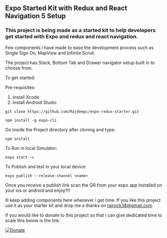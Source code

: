 ## Expo Started Kit with Redux and React Navigation 5 Setup

### This project is being made as a started kit to help developers get started with Expo and redux and react navigation.
Few components i have made to ease the development process such as Single Sign On, MapView and Infinite Scroll.

The project has Stack, Bottom Tab and Drawer navigator setup built in to choose from. 

To get started:

Pre-requisites:

1. Install Xcode
2. Install Android Studio

```
git clone https://github.com/Rajdeepc/expo-redux-starter.git
```

```
npm install -g expo-cli
```

Go inside the Project directory after cloning and type:

```
npm install
````

To Run in local Simulator:

```
expo start -c
```

To Publish and test in your local device

```
expo publish --release-channel <name>
```
Once you receive a publish link scan the QR from your expo app installed on your ios or android and enjoy!!!!


Ill keep adding components here whenever i get time. If you like this project use it as your starter kit and drop me a thanks on [rajrock38@gmail.com](rajrock38@gmail.com)

If you would like to donate to this project so that i can give dedicated time to scale this below is the link:

[![Donate](https://img.shields.io/badge/Donate-PayPal-green.svg)](rajrock38@gmail.com)
